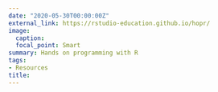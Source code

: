 ```yaml
---
date: "2020-05-30T00:00:00Z"
external_link: https://rstudio-education.github.io/hopr/
image:
  caption: 
  focal_point: Smart
summary: Hands on programming with R
tags:
- Resources
title: 
---
```


